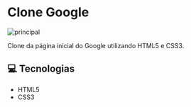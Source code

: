 Clone Google
=====================
![principal](https://user-images.githubusercontent.com/39227316/80853223-47781a80-8c05-11ea-9939-b612b694b943.png)


Clone da página inicial do Google utilizando HTML5 e CSS3.


:computer: Tecnologias
------------

- HTML5
- CSS3
